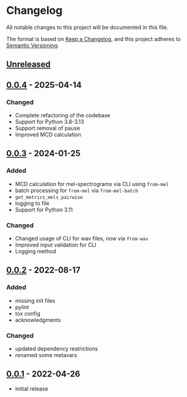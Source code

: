 # Changelog

All notable changes to this project will be documented in this file.

The format is based on [Keep a Changelog](https://keepachangelog.com/en/1.1.0/),
and this project adheres to [Semantic Versioning](https://semver.org/spec/v2.0.0.html).

## [Unreleased]

## [0.0.4] - 2025-04-14

### Changed

- Complete refactoring of the codebase
- Support for Python 3.8-3.13
- Support removal of pause
- Improved MCD calculation

## [0.0.3] - 2024-01-25

### Added

- MCD calculation for mel-spectrograms via CLI using `from-mel`
- batch processing for `from-mel` via `from-mel-batch`
- `get_metrics_mels_pairwise`
- logging to file
- Support for Python 3.11

### Changed

- Changed usage of CLI for wav files, now via `from-wav`
- Improved input validation for CLI
- Logging method

## [0.0.2] - 2022-08-17

### Added

- missing init files
- pylint
- tox config
- acknowledgments

### Changed

- updated dependency restrictions
- renamed some metavars

## [0.0.1] - 2022-04-26

- Initial release

[unreleased]: https://github.com/stefantaubert/mel-cepstral-distance/compare/v0.0.4...HEAD
[0.0.4]: https://github.com/stefantaubert/mel-cepstral-distance/compare/v0.0.3...v0.0.4
[0.0.3]: https://github.com/stefantaubert/mel-cepstral-distance/compare/v0.0.2...v0.0.3
[0.0.2]: https://github.com/stefantaubert/mel-cepstral-distance/compare/v0.0.1...v0.0.2
[0.0.1]: https://github.com/stefantaubert/mel-cepstral-distance/releases/tag/v0.0.1
